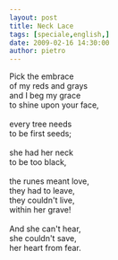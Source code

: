 ```yaml
---
layout: post
title: Neck Lace
tags: [speciale,english,]
date: 2009-02-16 14:30:00
author: pietro
---
```

Pick the embrace<br/>of my reds and grays<br/>and I beg my grace<br/>to shine upon your face,<br/><br/>every tree needs<br/>to be first seeds;<br/><br/>she had her neck<br/>to be too black,<br/><br/>the runes meant love,<br/>they had to leave,<br/>they couldn't live,<br/>within her grave!<br/><br/>And she can't hear,<br/>she couldn't save,<br/>her heart from fear.
